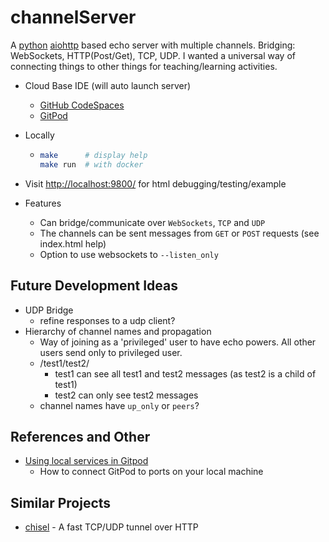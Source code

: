 channelServer
=============

A [python](https://python.org) [aiohttp](https://docs.aiohttp.org/) based echo server with multiple channels. Bridging: WebSockets, HTTP(Post/Get), TCP, UDP. I wanted a universal way of connecting things to other things for teaching/learning activities.

* Cloud Base IDE (will auto launch server)
    * [GitHub CodeSpaces](https://codespaces.new/calaldees/channelServer?quickstart=1)
    * [GitPod](https://gitpod.io#https://github.com/calaldees/channelServer)
* Locally
    *   ```bash
        make      # display help
        make run  # with docker
        ```
* Visit [http://localhost:9800/](http://localhost:9800/) for html debugging/testing/example

* Features
    * Can bridge/communicate over `WebSockets`, `TCP` and `UDP`
    * The channels can be sent messages from `GET` or `POST` requests (see index.html help)
    * Option to use websockets to `--listen_only`


Future Development Ideas
------------------------

* UDP Bridge
    * refine responses to a udp client?
* Hierarchy of channel names and propagation
    * Way of joining as a 'privileged' user to have echo powers. All other users send only to privileged user.
    * /test1/test2/
        * test1 can see all test1 and test2 messages (as test2 is a child of test1)
        * test2 can only see test2 messages
    * channel names have `up_only` or `peers`?

References and Other
------

* [Using local services in Gitpod](https://www.gitpod.io/blog/local-services-in-gitpod)
    * How to connect GitPod to ports on your local machine


Similar Projects
----------------

* [chisel](https://www.gitdetail.com/repositories/gitpod-io/chisel/306427) - A fast TCP/UDP tunnel over HTTP